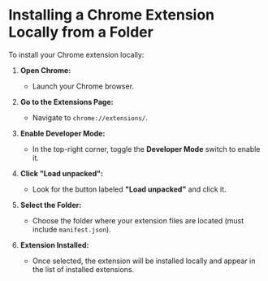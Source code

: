 # Installing a Chrome Extension Locally from a Folder

To install your Chrome extension locally:

1. **Open Chrome:**
   - Launch your Chrome browser.

2. **Go to the Extensions Page:**
   - Navigate to `chrome://extensions/`.

3. **Enable Developer Mode:**
   - In the top-right corner, toggle the **Developer Mode** switch to enable it.

4. **Click "Load unpacked":**
   - Look for the button labeled **"Load unpacked"** and click it.

5. **Select the Folder:**
   - Choose the folder where your extension files are located (must include `manifest.json`).

6. **Extension Installed:**
   - Once selected, the extension will be installed locally and appear in the list of installed extensions.
